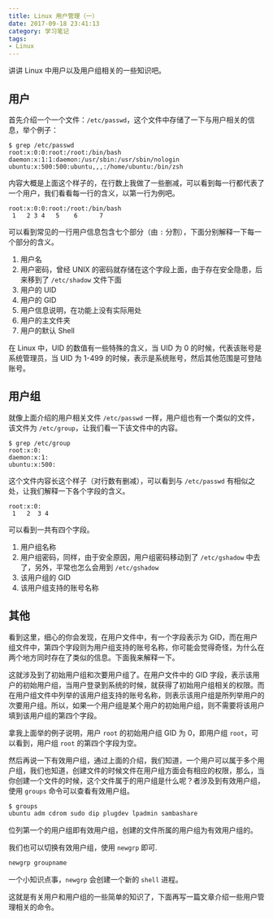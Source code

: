 ```yaml
---
title: Linux 用户管理（一）
date: 2017-09-18 23:41:13
category: 学习笔记
tags:
- Linux
---
```


讲讲 Linux 中用户以及用户组相关的一些知识吧。

## 用户

首先介绍一个一个文件：`/etc/passwd`，这个文件中存储了一下与用户相关的信息，举个例子：

```
$ grep /etc/passwd
root:x:0:0:root:/root:/bin/bash
daemon:x:1:1:daemon:/usr/sbin:/usr/sbin/nologin
ubuntu:x:500:500:ubuntu,,,:/home/ubuntu:/bin/zsh
```

内容大概是上面这个样子的，在行数上我做了一些删减，可以看到每一行都代表了一个用户，我们看看每一行的含义，以第一行为例吧。

```
root:x:0:0:root:/root:/bin/bash
 1   2 3 4   5    6      7
```

可以看到常见的一行用户信息包含七个部分（由 `:` 分割），下面分别解释一下每一个部分的含义。

1. 用户名
2. 用户密码，曾经 UNIX 的密码就存储在这个字段上面，由于存在安全隐患，后来移到了 `/etc/shadow` 文件下面
3. 用户的 UID
4. 用户的 GID
5. 用户信息说明，在功能上没有实际用处
6. 用户的主文件夹
7. 用户的默认 Shell

在 Linux 中，UID 的数值有一些特殊的含义，当 UID 为 0 的时候，代表该账号是系统管理员，当 UID 为 1-499 的时候，表示是系统账号，然后其他范围是可登陆账号。

## 用户组
就像上面介绍的用户相关文件 `/etc/passwd` 一样，用户组也有一个类似的文件，该文件为 `/etc/group`，让我们看一下该文件中的内容。

```
$ grep /etc/group
root:x:0:
daemon:x:1:
ubuntu:x:500:
```

这个文件内容长这个样子（对行数有删减），可以看到与 `/etc/passwd` 有相似之处，让我们解释一下各个字段的含义。

```
root:x:0:
 1   2  3 4
```

可以看到一共有四个字段。

1. 用户组名称
2. 用户组密码，同样，由于安全原因，用户组密码移动到了 `/etc/gshadow` 中去了，另外，平常也怎么会用到 `/etc/gshadow`
3. 该用户组的 GID
4. 该用户组支持的账号名称

## 其他

看到这里，细心的你会发现，在用户文件中，有一个字段表示为 GID，而在用户组文件中，第四个字段则为用户组支持的账号名称，你可能会觉得奇怪，为什么在两个地方同时存在了类似的信息。下面我来解释一下。

这就涉及到了初始用户组和次要用户组了。在用户文件中的 GID 字段，表示该用户的初始用户组，当用户登录到系统的时候，就获得了初始用户组相关的权限。而在用户组文件中列举的该用户组支持的账号名称，则表示该用户组是所列举用户的次要用户组。所以，如果一个用户组是某个用户的初始用户组，则不需要将该用户填到该用户组的第四个字段。

拿我上面举的例子说明，用户 `root` 的初始用户组 GID 为 0，即用户组 `root`，可以看到，用户组 `root` 的第四个字段为空。

然后再说一下有效用户组，通过上面的介绍，我们知道，一个用户可以属于多个用户组，我们也知道，创建文件的时候文件在用户组方面会有相应的权限，那么，当你创建一个文件的时候，这个文件属于的用户组是什么呢？者涉及到有效用户组，使用 `groups` 命令可以查看有效用户组。

```bash
$ groups
ubuntu adm cdrom sudo dip plugdev lpadmin sambashare
```

位列第一个的用户组即有效用户组，创建的文件所属的用户组为有效用户组的。

我们也可以切换有效用户组，使用 `newgrp` 即可.

```bash
newgrp groupname
```

一个小知识点事，`newgrp` 会创建一个新的 `shell`  进程。

这就是有关用户和用户组的一些简单的知识了，下面再写一篇文章介绍一些用户管理相关的命令。
